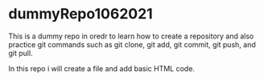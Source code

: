 # dummyRepo1062021

This is a dummy repo in oredr to learn how to create a repository and also practice git commands such as
git clone, git add, git commit, git push, and git pull.

In this repo i will create a file and add basic HTML code.